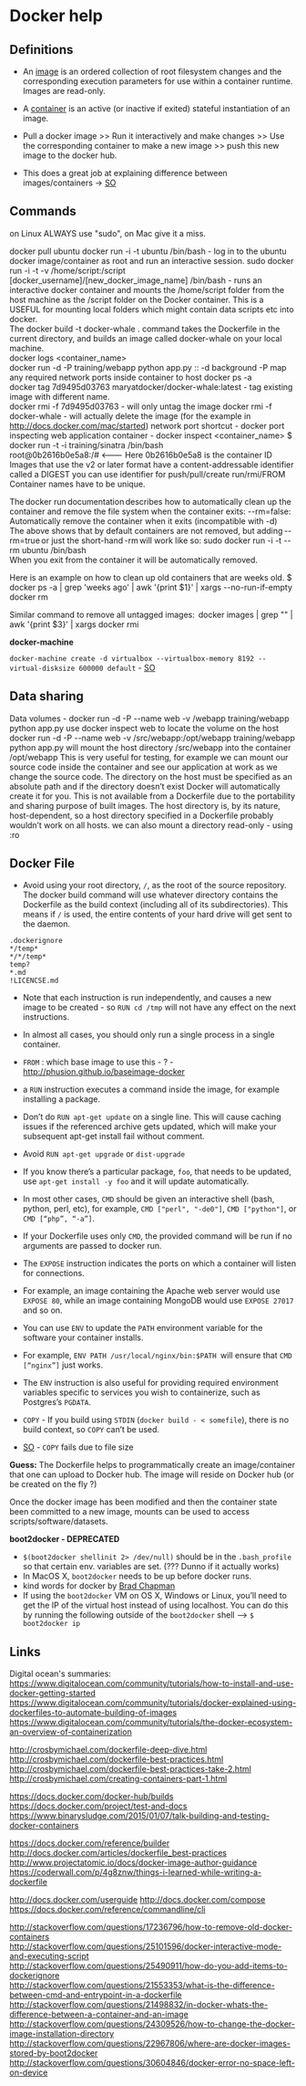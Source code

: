 # Docker help #

## Definitions ##

* An [image](http://docs.docker.com/reference/glossary/#image) is an ordered collection of root filesystem changes and the corresponding execution parameters for use within a container runtime. Images are read-only.
 
* A [container](http://docs.docker.com/reference/glossary/#container) is an active (or inactive if exited) stateful instantiation of an image.
* Pull a docker image >> Run it interactively and make changes >> Use the corresponding container to make a new image >> push this new image to the docker hub.

* This does a great job at explaining difference between images/containers -> [SO](http://stackoverflow.com/questions/21498832/in-docker-whats-the-difference-between-a-container-and-an-image)   

## Commands ##
 
on Linux ALWAYS use "sudo", on Mac give it a miss.  
 
docker pull ubuntu 
docker run -i -t ubuntu /bin/bash - log in to the ubuntu docker image/container as root and run an interactive session. 
sudo docker run -i -t -v /home/script:/script [docker_username]/[new_docker_image_name] /bin/bash - runs an interactive docker container and mounts the /home/script folder from the host machine as the /script folder on the Docker container. This is a USEFUL for mounting local folders which might contain data scripts etc into docker.   
The docker build -t docker-whale . command takes the Dockerfile in the current directory, and builds an image called docker-whale on your local machine.  
docker logs <container_name>  
docker run -d -P training/webapp python app.py  :: -d background -P map any required network ports inside container to host 
docker ps -a  
docker tag 7d9495d03763 maryatdocker/docker-whale:latest - tag existing image with different name.  
docker rmi -f 7d9495d03763 - will only untag the image 
docker rmi -f docker-whale - will actually delete the image (for the example in http://docs.docker.com/mac/started) 
network port shortcut - docker port 
inspecting web application container - docker inspect <container_name> 
$ docker run -t -i training/sinatra /bin/bash  
root@0b2616b0e5a8:/#   <--- Here 0b2616b0e5a8 is the container ID  
Images that use the v2 or later format have a content-addressable identifier called a DIGEST 
you can use identifier for push/pull/create run/rmi/FROM 
Container names have to be unique. 
 
The docker run documentation describes how to automatically clean up the container and remove the file system when the container exits: 
--rm=false: Automatically remove the container when it exits (incompatible with -d)  
The above shows that by default containers are not removed, but adding --rm=true or just the short-hand -rm will work like so: 
sudo docker run -i -t --rm ubuntu /bin/bash  
When you exit from the container it will be automatically removed. 
 
Here is an example on how to clean up old containers that are weeks old. 
$ docker ps -a | grep 'weeks ago' | awk '{print $1}' | xargs --no-run-if-empty docker rm 
 
Similar command to remove all untagged images:  
docker images | grep "<none>" | awk '{print $3}' | xargs docker rmi 

**docker-machine**

`docker-machine create -d virtualbox --virtualbox-memory 8192 --virtual-disksize 600000 default` - [SO](http://stackoverflow.com/questions/32834082/how-to-increase-docker-machine-memory-mac)

 
## Data sharing ##
Data volumes - docker run -d -P --name web -v /webapp training/webapp python app.py 
use docker inspect web to locate the volume on the host 
docker run -d -P --name web -v /src/webapp:/opt/webapp training/webapp python app.py will mount the host directory /src/webapp into the container /opt/webapp 
This is very useful for testing, for example we can mount our source code inside the container and see our application at work as we change the source code. The directory on the host must be specified as an absolute path and if the directory doesn’t exist Docker will automatically create it for you. 
This is not available from a Dockerfile due to the portability and sharing purpose of built images. The host directory is, by its nature, host-dependent, so a host directory specified in a Dockerfile probably wouldn’t work on all hosts. 
we can also mount a directory read-only - using :ro 
 
## Docker File ##

* Avoid using your root directory, `/`, as the root of the source repository. The docker build command will use whatever directory contains the Dockerfile as the build context (including all of its subdirectories). This means if `/` is used, the entire contents of your hard drive will get sent to the daemon. 

```
.dockerignore  
*/temp*  
*/*/temp*  
temp?  
*.md  
!LICENCSE.md 
```

* Note that each instruction is run independently, and causes a new image to be created - so `RUN cd /tmp` will not have any effect on the next instructions. 

* In almost all cases, you should only run a single process in a single container.  

* `FROM` : which base image to use this - ? - http://phusion.github.io/baseimage-docker  
* a `RUN` instruction executes a command inside the image, for example installing a package. 
* Don’t do `RUN apt-get update` on a single line. This will cause caching issues if the referenced archive gets updated, which will make your subsequent apt-get install fail without comment. 
* Avoid `RUN apt-get upgrade` or `dist-upgrade` 
* If you know there’s a particular package, `foo`, that needs to be updated, use `apt-get install -y foo` and it will update automatically. 
* In most other cases, `CMD` should be given an interactive shell (bash, python, perl, etc), for example, `CMD ["perl", "-de0"]`, `CMD ["python"]`, or `CMD [“php”, “-a”]`.  
* If your Dockerfile uses only `CMD`, the provided command will be run if no arguments are passed to docker run. 
* The `EXPOSE` instruction indicates the ports on which a container will listen for connections. 
 * For example, an image containing the Apache web server would use `EXPOSE 80`, while an image containing MongoDB would use `EXPOSE 27017` and so on. 
* You can use `ENV` to update the `PATH` environment variable for the software your container installs. 
 * For example, `ENV PATH /usr/local/nginx/bin:$PATH `will ensure that `CMD [“nginx”]` just works. 
* The `ENV` instruction is also useful for providing required environment variables specific to services you wish to containerize, such as Postgres’s `PGDATA`. 
* `COPY` - If you build using `STDIN` (`docker build - < somefile`), there is no build context, so `COPY` can’t be used. 
* [SO](http://stackoverflow.com/questions/30604846/docker-error-no-space-left-on-device) - `COPY` fails due to file size 
 
**Guess:** The Dockerfile helps to programmatically create an image/container that one can upload to Docker hub. The image will reside on Docker hub (or be created on the fly ?) 
 
Once the docker image has been modified and then the container state been committed to a new image, mounts can be used to access scripts/software/datasets. 
 
**boot2docker - DEPRECATED**
* `$(boot2docker shellinit 2> /dev/null)` should be in the `.bash_profile` so that certain env. variables are set. (??? Dunno if it actually works)
* In MacOS X, `boot2docker` needs to be up before docker runs.
* kind words for docker by [Brad Chapman](http://bcb.io/2014/03/06/improving-reproducibility-and-installation-of-genomic-analysis-pipelines-with-docker)
* If using the `boot2docker` VM on OS X, Windows or Linux, you’ll need to get the IP of the virtual host instead of using localhost. You can do this by running the following outside of the `boot2docker` shell --> `$ boot2docker ip` 
 
## Links ##
 
Digital ocean's summaries: 
https://www.digitalocean.com/community/tutorials/how-to-install-and-use-docker-getting-started 
https://www.digitalocean.com/community/tutorials/docker-explained-using-dockerfiles-to-automate-building-of-images 
https://www.digitalocean.com/community/tutorials/the-docker-ecosystem-an-overview-of-containerization 
 
http://crosbymichael.com/dockerfile-deep-dive.html  
http://crosbymichael.com/dockerfile-best-practices.html 
http://crosbymichael.com/dockerfile-best-practices-take-2.html 
http://crosbymichael.com/creating-containers-part-1.html  
 
https://docs.docker.com/docker-hub/builds  
https://docs.docker.com/project/test-and-docs  
https://www.binarysludge.com/2015/01/07/talk-building-and-testing-docker-containers  
 
https://docs.docker.com/reference/builder 
http://docs.docker.com/articles/dockerfile_best-practices  
http://www.projectatomic.io/docs/docker-image-author-guidance  
https://coderwall.com/p/4g8znw/things-i-learned-while-writing-a-dockerfile  
 
http://docs.docker.com/userguide 
http://docs.docker.com/compose 
https://docs.docker.com/reference/commandline/cli 
 
http://stackoverflow.com/questions/17236796/how-to-remove-old-docker-containers  
http://stackoverflow.com/questions/25101596/docker-interactive-mode-and-executing-script  
http://stackoverflow.com/questions/25490911/how-do-you-add-items-to-dockerignore  
http://stackoverflow.com/questions/21553353/what-is-the-difference-between-cmd-and-entrypoint-in-a-dockerfile  
http://stackoverflow.com/questions/21498832/in-docker-whats-the-difference-between-a-container-and-an-image  
http://stackoverflow.com/questions/24309526/how-to-change-the-docker-image-installation-directory  
http://stackoverflow.com/questions/22967806/where-are-docker-images-stored-by-boot2docker  
http://stackoverflow.com/questions/30604846/docker-error-no-space-left-on-device  
